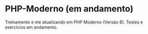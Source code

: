 # PHP-Moderno (em andamento)
 Treinamento e me atualizando em PHP Moderno (Versão 8).
 Testes e exercícios em andamento.
